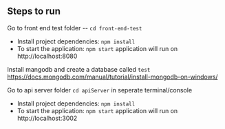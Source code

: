 ## Steps to run

 Go to front end test folder -- `cd front-end-test`
* Install project dependencies: `npm install`
* To start the application: `npm start` application will run on http://localhost:8080

Install mangodb and create a database called `test` 
    https://docs.mongodb.com/manual/tutorial/install-mongodb-on-windows/
  

Go to api server folder `cd apiServer` in seperate terminal/console
* Install project dependencies: `npm install`
* To start the application: `npm start` application will run on http://localhost:3002

